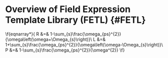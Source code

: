 Overview of Field Expression Template Library (FETL)  {#FETL}
==========================
 
\f{eqnarray*}{
R &=& 1-\sum_{s}\frac{\omega_{ps}^{2}}{\omega\left(\omega+\Omega_{s}\right)}\\
L &=& 1+\sum_{s}\frac{\omega_{ps}^{2}}{\omega\left(\omega-\Omega_{s}\right)}\\
P &=& 1-\sum_{s}\frac{\omega_{ps}^{2}}{\omega^{2}}
\f}
 